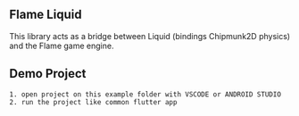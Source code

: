 ## Flame Liquid

This library acts as a bridge between Liquid (bindings Chipmunk2D physics) and the Flame game engine.

## Demo Project

```
1. open project on this example folder with VSCODE or ANDROID STUDIO
2. run the project like common flutter app
```
